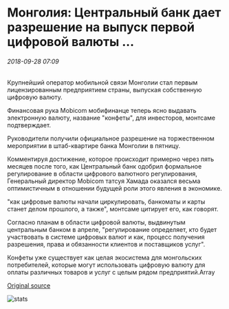 # Монголия: Центральный банк дает разрешение на выпуск первой цифровой валюты ...

###### 2018-09-28 07:09

Крупнейший оператор мобильной связи Монголии стал первым лицензированным предприятием страны, выпуская собственную цифровую валюту.

Финансовая рука Mobicom мобифинанце теперь ясно выдавать электронную валюту, название "конфеты", для инвесторов, монтсаме подтверждает.

Руководители получили официальное разрешение на торжественном мероприятии в штаб-квартире банка Монголии в пятницу.

Комментируя достижение, которое происходит примерно через пять месяцев после того, как Центральный банк одобрил формальное регулирование в области цифрового валютного регулирования, Генеральный директор Mobicom татсуя Хамада оказался весьма оптимистичным в отношении будущей роли этого явления в экономике.

"как цифровые валюты начали циркулировать, банкоматы и карты станет делом прошлого, а также", монтсаме цитирует его, как говорят.

Согласно планам в области цифровой валюты, выдвинутым центральным банком в апреле, "регулирование определяет, кто будет участвовать в системе цифровых валют и как, процесс получения разрешения, права и обязанности клиентов и поставщиков услуг".

Конфеты уже существует как целая экосистема для монгольских потребителей, которые могут использовать цифровую валюту для оплаты различных товаров и услуг с целым рядом предприятий.Array

[Original source](https://cointelegraph.com/news/mongolia-central-bank-gives-permission-to-issue-first-digital-currency)

![stats](https://c.statcounter.com/11760860/0/a89fa40b/1/ "stats")